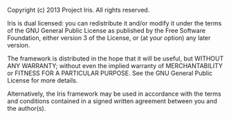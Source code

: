 Copyright (c) 2013 Project Iris. All rights reserved.

Iris is dual licensed: you can redistribute it and/or modify it under the terms
of the GNU General Public License as published by the Free Software Foundation,
either version 3 of the License, or (at your option) any later version.

The framework is distributed in the hope that it will be useful, but WITHOUT ANY
WARRANTY; without even the implied warranty of MERCHANTABILITY or FITNESS FOR A
PARTICULAR PURPOSE.  See the GNU General Public License for more details.

Alternatively, the Iris framework may be used in accordance with the terms and
conditions contained in a signed written agreement between you and the author(s).
